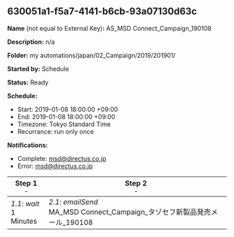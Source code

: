 ## 630051a1-f5a7-4141-b6cb-93a07130d63c

**Name** (not equal to External Key)**:** AS_MSD Connect_Campaign_190108

**Description:** n/a

**Folder:** my automations/japan/02_Campaign/2019/201901/

**Started by:** Schedule

**Status:** Ready

**Schedule:**

* Start: 2019-01-08 18:00:00 +09:00
* End: 2019-01-08 18:00:00 +09:00
* Timezone: Tokyo Standard Time
* Recurrance: run only once

**Notifications:**

* Complete: msd@directus.co.jp
* Error: msd@directus.co.jp

| Step 1<br>_<small>-</small>_ | Step 2<br>_<small>-</small>_ |
| --- | --- |
| _1.1: wait_<br>1 Minutes | _2.1: emailSend_<br>MA_MSD Connect_Campaign_タゾセフ新製品発売メール_190108 |
